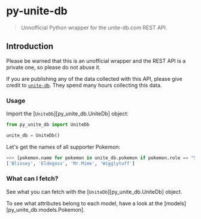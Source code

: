 # py-unite-db

> Unnofficial Python wrapper for the unite-db.com REST API.

## Introduction

Please be warned that this is an unofficial wrapper and the REST API is a private one, so please do not abuse it.

If you are publishing any of the data collected with this API, please give credit to [`unite-db`](https://unite-db.com/). They spend many hours collecting this data.

### Usage

Import the [`UniteDb`][py_unite_db.UniteDb] object:

```python
from py_unite_db import UniteDb

unite_db = UniteDb()
```

Let's get the names of all supporter Pokemon:

```python
>>> [pokemon.name for pokemon in unite_db.pokemon if pokemon.role == "Supporter"]
['Blissey', 'Eldegoss', 'Mr.Mime', 'Wigglytuff']
```

### What can I fetch?

See what you can fetch with the [`UniteDb`][py_unite_db.UniteDb] object.

To see what attributes belong to each model, have a look at the [models][py_unite_db.models.Pokemon].
